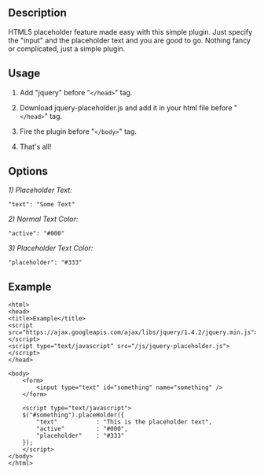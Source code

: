 ## Description
HTML5 placeholder feature made easy with this simple plugin. Just specify the "input" and the placeholder text and you are good to go. Nothing fancy or complicated, just a simple plugin.

## Usage
1) Add "jquery" before "`</head>`" tag.

    <script src="https://ajax.googleapis.com/ajax/libs/jquery/1.4.2/jquery.min.js"></script>

2) Download jquery-placeholder.js and add it in your html file before "`</head>`" tag.

    <script type="text/javascript" src="/path/to/jquery-placeholder.js"></script>

3) Fire the plugin before "`</body>`" tag.
    <script type="text/javascript">
    $('#search').placeHolder({
    	'text': 'Your Placeholder Text'
    });
    </script>

4) That's all!

## Options

*1) Placeholder Text:*

    "text": "Some Text"

*2) Normal Text Color:*

    "active": "#000"

*3) Placeholder Text Color:*

    "placeholder": "#333"

## Example
    
    <html>
    <head>
    <title>Example</title>
    <script src="https://ajax.googleapis.com/ajax/libs/jquery/1.4.2/jquery.min.js"></script>
    <script type="text/javascript" src="/js/jquery-placeholder.js"></script>
    </head>
    
    <body>
        <form>
        	<input type="text" id="something" name="something" />
        </form>
        
        <script type="text/javascript">
    	$("#something").placeHolder({
    		"text"           : "This is the placeholder text",
    		"active"         : "#000",
    		"placeholder"    : "#333"
    	});
        </script>
    </body>
    </html>